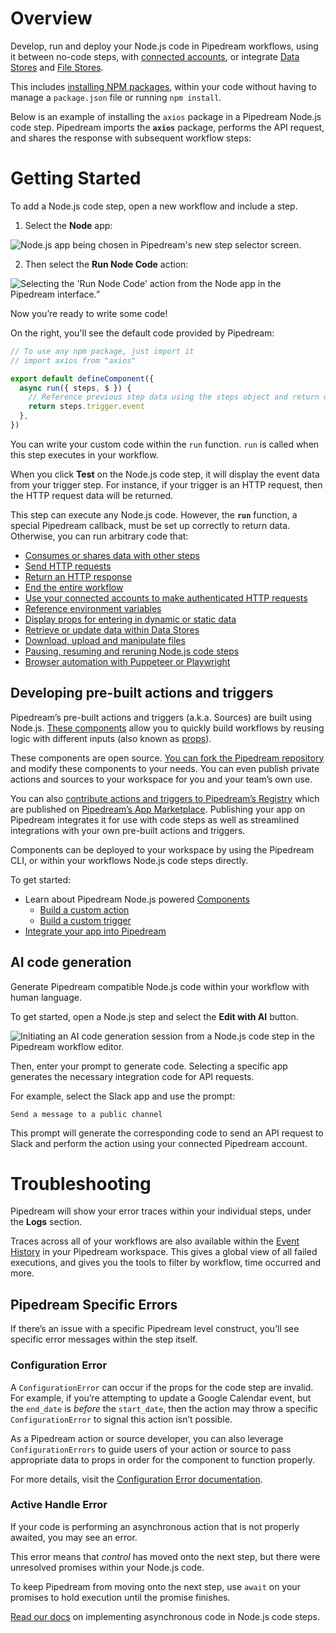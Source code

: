 # Overview

Develop, run and deploy your Node.js code in Pipedream workflows, using it between no-code steps, with [connected accounts](https://pipedream.com/docs/code/nodejs/auth), or integrate [Data Stores](https://pipedream.com/docs/data-stores) and [File Stores](https://pipedream.com/docs/projects/file-stores).

This includes [installing NPM packages](https://pipedream.com/docs/code/nodejs#using-npm-packages), within your code without having to manage a `package.json` file or running `npm install`.

Below is an example of installing the `axios` package in a Pipedream Node.js code step. Pipedream imports the **`axios`** package, performs the API request, and shares the response with subsequent workflow steps:

# Getting Started

To add a Node.js code step, open a new workflow and include a step.

1. Select the **Node** app:

![Node.js app being chosen in Pipedream's new step selector screen.](https://res.cloudinary.com/pipedreamin/image/upload/v1713366571/marketplace/apps/node.js/CleanShot_2024-04-17_at_11.07.40_nrfq20.png)

2. Then select the **Run Node Code** action:

![Selecting the 'Run Node Code' action from the Node app in the Pipedream interface.”](https://res.cloudinary.com/pipedreamin/image/upload/v1713366838/marketplace/apps/node.js/CleanShot_2024-04-17_at_11.12.26_rtj2qi.png)

Now you’re ready to write some code!

On the right, you'll see the default code provided by Pipedream:

```jsx
// To use any npm package, just import it
// import axios from "axios"

export default defineComponent({
  async run({ steps, $ }) {
    // Reference previous step data using the steps object and return data to use it in future steps
    return steps.trigger.event
  },
})
```

You can write your custom code within the `run` function. `run` is called when this step executes in your workflow.

When you click **Test** on the Node.js code step, it will display the event data from your trigger step. For instance, if your trigger is an HTTP request, then the HTTP request data will be returned.

This step can execute any Node.js code. However, the **`run`** function, a special Pipedream callback, must be set up correctly to return data. Otherwise, you can run arbitrary code that:

- [Consumes or shares data with other steps](https://pipedream.com/docs/code/nodejs#sharing-data-between-steps)
- [Send HTTP requests](https://pipedream.com/docs/code/nodejs#making-http-requests-from-your-workflow)
- [Return an HTTP response](https://pipedream.com/docs/code/nodejs#returning-http-responses)
- [End the entire workflow](https://pipedream.com/docs/code/nodejs#ending-a-workflow-early)
- [Use your connected accounts to make authenticated HTTP requests](https://pipedream.com/docs/code/nodejs/auth)
- [Reference environment variables](https://pipedream.com/docs/code/nodejs#using-secrets-in-code)
- [Display props for entering in dynamic or static data](https://pipedream.com/docs/code/nodejs#passing-props-to-code-steps)
- [Retrieve or update data within Data Stores](https://pipedream.com/docs/code/nodejs/using-data-stores)
- [Download, upload and manipulate files](https://pipedream.com/docs/code/nodejs/working-with-files)
- [Pausing, resuming and reruning Node.js code steps](https://pipedream.com/docs/code/nodejs/rerun)
- [Browser automation with Puppeteer or Playwright](https://pipedream.com/docs/code/nodejs/browser-automation)

## Developing pre-built actions and triggers

Pipedream’s pre-built actions and triggers (a.k.a. Sources) are built using Node.js. [These components](https://pipedream.com/docs/components) allow you to quickly build workflows by reusing logic with different inputs (also known as [props](https://pipedream.com/docs/workflows/using-props)).

These components are open source. [You can fork the Pipedream repository](https://github.com/PipedreamHQ/pipedream) and modify these components to your needs. You can even publish private actions and sources to your workspace for you and your team’s own use.

You can also [contribute actions and triggers to Pipedream’s Registry](https://pipedream.com/docs/apps/contributing) which are published on [Pipedream’s App Marketplace](https://pipedream.com/apps). Publishing your app on Pipedream integrates it for use with code steps as well as streamlined integrations with your own pre-built actions and triggers.

Components can be deployed to your workspace by using the Pipedream CLI, or within your workflows Node.js code steps directly.

To get started:

- Learn about Pipedream Node.js powered [Components](https://pipedream.com/docs/components)
    - [Build a custom action](https://pipedream.com/docs/components/actions-quickstart)
    - [Build a custom trigger](https://pipedream.com/docs/components/sources-quickstart)
- [Integrate your app into Pipedream](https://pipedream.com/docs/apps/contributing#contribution-process)

## AI code generation

Generate Pipedream compatible Node.js code within your workflow with human language.

To get started, open a Node.js step and select the **Edit with AI** button.

![Initiating an AI code generation session from a Node.js code step in the Pipedream workflow editor.](https://res.cloudinary.com/pipedreamin/image/upload/v1713367770/marketplace/apps/node.js/CleanShot_2024-04-17_at_11.28.34_ld1ymo.png)

Then, enter your prompt to generate code. Selecting a specific app generates the necessary integration code for API requests.

For example, select the Slack app and use the prompt:

```
Send a message to a public channel
```

This prompt will generate the corresponding code to send an API request to Slack and perform the action using your connected Pipedream account.

# Troubleshooting

Pipedream will show your error traces within your individual steps, under the **Logs** section.

Traces across all of your workflows are also available within the [Event History](https://pipedream.com/docs/event-history) in your Pipedream workspace. This gives a global view of all failed executions, and gives you the tools to filter by workflow, time occurred and more.

## Pipedream Specific Errors

If there’s an issue with a specific Pipedream level construct, you’ll see specific error messages within the step itself. 

### Configuration Error

A `ConfigurationError` can occur if the props for the code step are invalid. For example, if you’re attempting to update a Google Calendar event, but the `end_date` is *before* the `start_date`, then the action may throw a specific `ConfigurationError` to signal this action isn’t possible.

As a Pipedream action or source developer, you can also leverage `ConfigurationErrors` to guide users of your action or source to pass appropriate data to props in order for the component to function properly.

For more details, visit the [Configuration Error documentation](https://pipedream.com/docs/code/nodejs#configuration-error).

### Active Handle Error

If your code is performing an asynchronous action that is not properly awaited, you may see an error.

This error means that *control* has moved onto the next step, but there were unresolved promises within your Node.js code.

To keep Pipedream from moving onto the next step, use `await` on your promises to hold execution until the promise finishes.

[Read our docs](https://pipedream.com/docs/code/nodejs/async#the-problem) on implementing asynchronous code in Node.js code steps.
